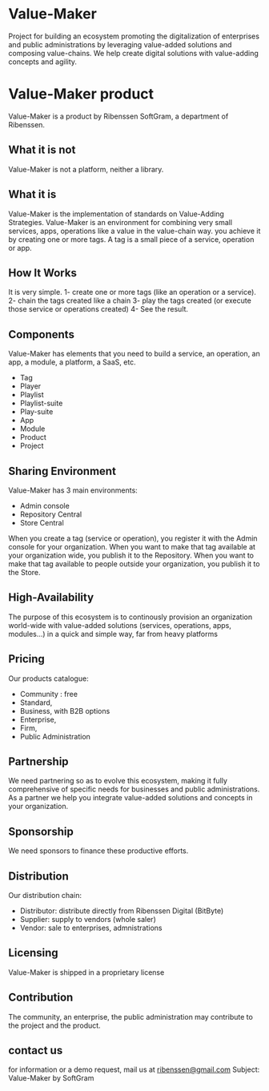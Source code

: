 # Value-Maker
Project for building an ecosystem promoting the digitalization of enterprises and public administrations by leveraging value-added solutions and composing value-chains.
We help create digital solutions with value-adding concepts and agility.

# Value-Maker product
Value-Maker is a product by Ribenssen SoftGram, a department of Ribenssen.

## What it is not
Value-Maker is not a platform, neither a library.


## What it is
Value-Maker is the implementation of standards on Value-Adding Strategies.
Value-Maker is an environment for combining very small services, apps, operations like a value 
in the value-chain way. you achieve it by creating one or more tags.
 A tag is a small piece of a service, operation or app.
 
 
## How It Works
 It is very simple.
 1- create one or more tags (like an operation or a service).
 2- chain the tags created like a chain
 3- play the tags created (or execute those service or operations created)
 4- See the result.
 
 
 
## Components
Value-Maker has elements that you need to build a service, an operation, an app, a module, a platform, a SaaS, etc.

- Tag
- Player
- Playlist
- Playlist-suite
- Play-suite
- App
- Module
- Product
- Project

## Sharing Environment
Value-Maker has 3 main environments:
- Admin console
- Repository Central
- Store Central

When you create a tag (service or operation), you register it with the Admin console for your organization.
When you want to make that tag available at your organization wide, you publish it to the Repository.
When you want to make that tag available to people outside your organization, you publish it to the Store.

## High-Availability
The purpose of this ecosystem is to continously provision an organization world-wide with value-added solutions (services, operations, apps, modules...) 
in a quick and simple way, far from heavy platforms


## Pricing
Our products catalogue:
- Community : free
- Standard,
- Business, with B2B options
- Enterprise,
- Firm,
- Public Administration

## Partnership
We need partnering so as to evolve this ecosystem, making it fully comprehensive of specific needs for businesses and public administrations.
As a partner we help you integrate value-added solutions and concepts in your organization.

## Sponsorship
We need sponsors to finance these productive efforts.

## Distribution
Our distribution chain:
- Distributor: distribute directly from Ribenssen Digital (BitByte) 
- Supplier: supply to vendors (whole saler)
- Vendor: sale to enterprises, admnistrations

## Licensing
Value-Maker is shipped in a proprietary license

## Contribution
The community, an enterprise, the public administration may contribute to the project and the product.

## contact us
for information or a demo request, mail us at
ribenssen@gmail.com
Subject: Value-Maker by SoftGram
